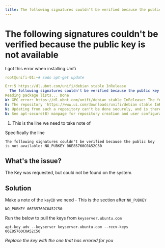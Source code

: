 ```yaml
---
title: The following signatures couldn't be verified because the public key is not available
---
```


# The following signatures couldn't be verified because the public key is not available

I got this error when installing Unifi

``` yaml
root@unifi-01:~# sudo apt-get update

Err:5 https://dl.ubnt.com/unifi/debian stable InRelease
  The following signatures couldn't be verified because the public key is not available: NO_PUBKEY 06E85760C0A52C50 # (1)
Reading package lists... Done
W: GPG error: https://dl.ubnt.com/unifi/debian stable InRelease: The following signatures couldn't be verified because the public key is not available: NO_PUBKEY 06E85760C0A52C50
E: The repository 'https://www.ui.com/downloads/unifi/debian stable InRelease' is not signed.
N: Updating from such a repository can't be done securely, and is therefore disabled by default.
N: See apt-secure(8) manpage for repository creation and user configuration details.
```

1. This is the line we need to take note of

Specifically the line

```
The following signatures couldn't be verified because the public key is not available: NO_PUBKEY 06E85760C0A52C50
```

## What's the issue?

The Key was requested, but could not be found on the system.

## Solution

Make a note of the `keyID` we need - This is the section after `NO_PUBKEY`

```text
NO_PUBKEY 06E85760C0A52C50
```

Run the below to pull the keys from `keyserver.ubuntu.com`

```shell
apt-key adv --keyserver keyserver.ubuntu.com --recv-keys 06E85760C0A52C50
```

_Replace the key with the one that has errored for you_
